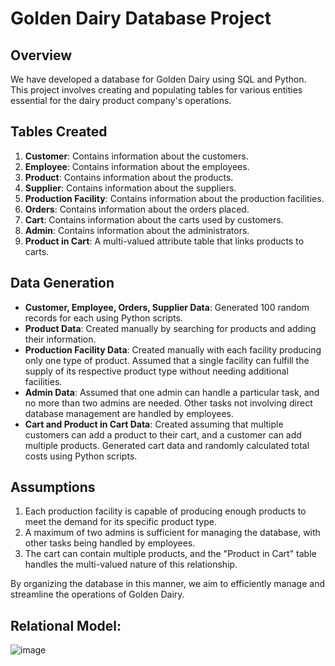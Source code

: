 # Golden Dairy Database Project

## Overview
We have developed a database for Golden Dairy using SQL and Python. This project involves creating and populating tables for various entities essential for the dairy product company's operations.

## Tables Created
1. **Customer**: Contains information about the customers.
2. **Employee**: Contains information about the employees.
3. **Product**: Contains information about the products.
4. **Supplier**: Contains information about the suppliers.
5. **Production Facility**: Contains information about the production facilities.
6. **Orders**: Contains information about the orders placed.
7. **Cart**: Contains information about the carts used by customers.
8. **Admin**: Contains information about the administrators.
9. **Product in Cart**: A multi-valued attribute table that links products to carts.

## Data Generation
- **Customer, Employee, Orders, Supplier Data**: Generated 100 random records for each using Python scripts.
- **Product Data**: Created manually by searching for products and adding their information.
- **Production Facility Data**: Created manually with each facility producing only one type of product. Assumed that a single facility can fulfill the supply of its respective product type without needing additional facilities.
- **Admin Data**: Assumed that one admin can handle a particular task, and no more than two admins are needed. Other tasks not involving direct database management are handled by employees.
- **Cart and Product in Cart Data**: Created assuming that multiple customers can add a product to their cart, and a customer can add multiple products. Generated cart data and randomly calculated total costs using Python scripts.

## Assumptions
1. Each production facility is capable of producing enough products to meet the demand for its specific product type.
2. A maximum of two admins is sufficient for managing the database, with other tasks being handled by employees.
3. The cart can contain multiple products, and the "Product in Cart" table handles the multi-valued nature of this relationship.

By organizing the database in this manner, we aim to efficiently manage and streamline the operations of Golden Dairy.

## Relational Model:
![image](https://github.com/skyscrappers/Golden_Dairy/assets/107923239/35c48067-0e6b-4d5c-9a6f-79aaee2508bd)
